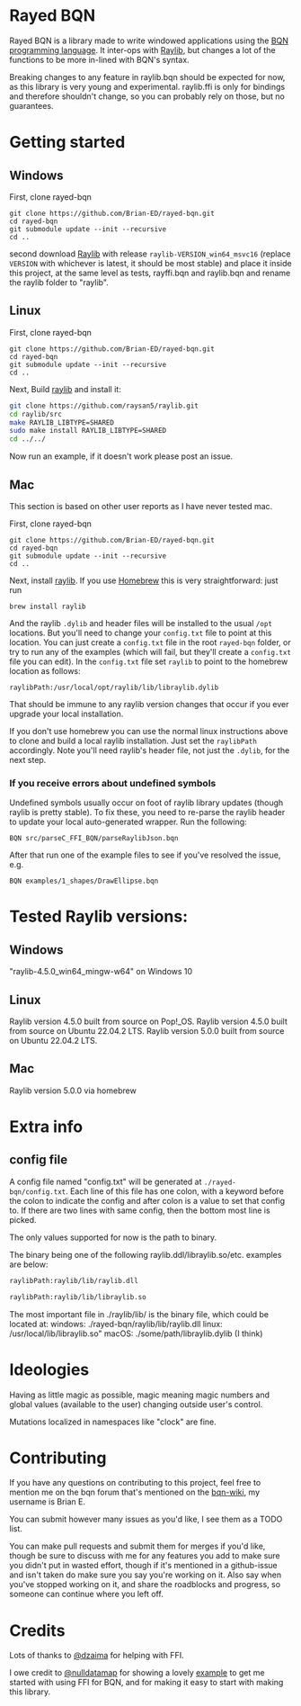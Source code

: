 # Rayed BQN
Rayed BQN is a library made to write windowed applications using the [BQN programming language](https://mlochbaum.github.io/BQN/).
It inter-ops with [Raylib](https://github.com/raysan5/raylib), but changes a lot of the functions to be more in-lined with BQN's syntax.

Breaking changes to any feature in raylib.bqn should be expected for now, as this library is very young and experimental. 
raylib.ffi is only for bindings and therefore shouldn't change, so you can probably rely on those, but no guarantees.

# Getting started

## Windows


First, clone rayed-bqn
```SH
git clone https://github.com/Brian-ED/rayed-bqn.git
cd rayed-bqn
git submodule update --init --recursive
cd ..
```

second download [Raylib](https://github.com/raysan5/raylib/releases/) with release `raylib-VERSION_win64_msvc16` (replace `VERSION` with whichever is latest, it should be most stable) and place it inside this project, at the same level as tests, rayffi.bqn and raylib.bqn and rename the raylib folder to "raylib".

## Linux

First, clone rayed-bqn
```SH
git clone https://github.com/Brian-ED/rayed-bqn.git
cd rayed-bqn
git submodule update --init --recursive
cd ..
```

Next, Build [raylib](https://github.com/raysan5/raylib/) and install it:
```sh
git clone https://github.com/raysan5/raylib.git
cd raylib/src
make RAYLIB_LIBTYPE=SHARED
sudo make install RAYLIB_LIBTYPE=SHARED
cd ../../
```

Now run an example, if it doesn't work please post an issue.

## Mac
This section is based on other user reports as I have never tested mac.

First, clone rayed-bqn
```SH
git clone https://github.com/Brian-ED/rayed-bqn.git
cd rayed-bqn
git submodule update --init --recursive
cd ..
```

Next, install [raylib](https://github.com/raysan5/raylib/). If you use [Homebrew](https://brew.sh) this is very straightforward: just run
```SH
brew install raylib
```

And the raylib `.dylib` and header files will be installed to the usual `/opt` locations. But you'll need to change your `config.txt` file to point at this location. You can just create a `config.txt` file in the root `rayed-bqn` folder, or try to run any of the examples (which will fail, but they'll create a `config.txt` file you can edit).
In the `config.txt` file set `raylib` to point to the homebrew location as follows:
```
raylibPath:/usr/local/opt/raylib/lib/libraylib.dylib
```

That should be immune to any raylib version changes that occur if you ever upgrade your local installation.

If you don't use homebrew you can use the normal linux instructions above to clone and build a local raylib installation. Just set the `raylibPath` accordingly. Note you'll need raylib's header file, not just the `.dylib`, for the next step.

### If you receive errors about undefined symbols
Undefined symbols usually occur on foot of raylib library updates (though raylib is pretty stable). To fix these, you need to re-parse the raylib header to update your local auto-generated wrapper. Run the following:

```SH
BQN src/parseC_FFI_BQN/parseRaylibJson.bqn
```

After that run one of the example files to see if you've resolved the issue, e.g.
```SH
BQN examples/1_shapes/DrawEllipse.bqn
```


# Tested Raylib versions:

## Windows

"raylib-4.5.0_win64_mingw-w64" on Windows 10

## Linux

Raylib version 4.5.0 built from source on Pop!_OS.
Raylib version 4.5.0 built from source on Ubuntu 22.04.2 LTS.
Raylib version 5.0.0 built from source on Ubuntu 22.04.2 LTS.

## Mac

Raylib version 5.0.0 via homebrew

# Extra info

## config file

A config file named "config.txt" will be generated at `./rayed-bqn/config.txt`. Each line of this file has one colon, with a keyword before the colon to indicate the config and after colon is a value to set that config to. If there are two lines with same config, then the bottom most line is picked.

The only values supported for now is the path to binary.

The binary being one of the following raylib.ddl/libraylib.so/etc.
examples are below:

```txt
raylibPath:raylib/lib/raylib.dll
```

```txt
raylibPath:raylib/lib/libraylib.so
```


The most important file in ./raylib/lib/ is the binary file, which could be located at:
windows: ./rayed-bqn/raylib/lib/raylib.dll
linux: /usr/local/lib/libraylib.so"
macOS: ./some/path/libraylib.dylib (I think)

# Ideologies

Having as little magic as possible, magic meaning magic numbers and global values (available to the user) changing outside user's control.

Mutations localized in namespaces like "clock" are fine.

# Contributing

If you have any questions on contributing to this project, feel free to mention me on the bqn forum that's mentioned on the [bqn-wiki](https://mlochbaum.github.io/BQN/index.html#where-can-i-find-bqn-users), my username is Brian E.

You can submit however many issues as you'd like, I see them as a TODO list.

You can make pull requests and submit them for merges if you'd like, though be sure to discuss with me for any features you add to make sure you didn't put in wasted effort, though if it's mentioned in a github-issue and isn't taken do make sure you say you're working on it. Also say when you've stopped working on it, and share the roadblocks and progress, so someone can continue where you left off.

# Credits

Lots of thanks to [@dzaima](https://github.com/dzaima) for helping with FFI.

I owe credit to [@nulldatamap](https://gist.github.com/nulldatamap) for showing a lovely [example](https://gist.github.com/nulldatamap/30b10389bf91d6f25bb262da9c9e9709) to get me started with using FFI for BQN, and for making it easy to start with making this library.
